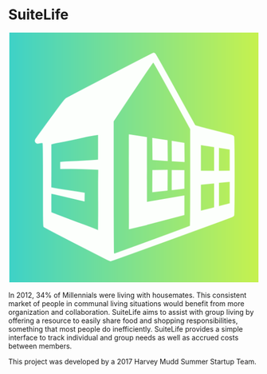 # SuiteLife

<p align="center">
<img src="./SuiteLife/icons/icon1024.png" alt="SuiteLife logo" width="500px"/>
</p>

In 2012, 34% of Millennials were living with housemates. This consistent market of people in communal living situations would benefit from more organization and collaboration. SuiteLife aims to assist with group living by offering a resource to easily share food and shopping responsibilities, something that most people do inefficiently. SuiteLife provides a simple interface to track individual and group needs as well as accrued costs between members. 

 This project was developed by a 2017 Harvey Mudd Summer Startup Team. 
